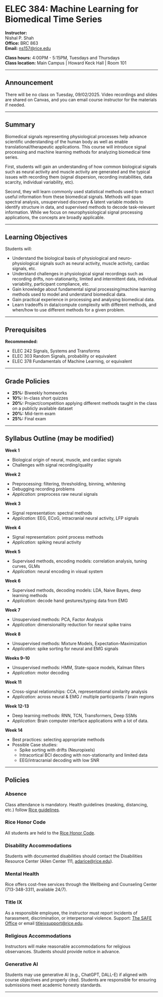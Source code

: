 # ELEC 384: Machine Learning for Biomedical Time Series

**Instructor:**  
Nishal P. Shah  
**Office:** BRC 863  
**Email:** ns157@rice.edu  

**Class hours:** 4:00PM - 5:15PM, Tuesdays and Thursdays  
**Class location:** Main Campus | Howard Keck Hall | Room 101

---

## Announcement

There will be no class on Tuesday, 09/02/2025. Video recordings and slides are shared on Canvas, and you can email course instructor for the materials if needed.

---

## Summary
Biomedical signals representing physiological processes help advance scientific understanding of the human body as well as enable translational/therapeutic applications. This course will introduce signal processing and machine learning methods for analyzing biomedical time series.  

First, students will gain an understanding of how common biological signals such as neural activity and muscle activity are generated and the typical issues with recording them (signal dispersion, recording instabilities, data scarcity, individual variability, etc).  

Second, they will learn commonly used statistical methods used to extract useful information from these biomedical signals. Methods will span spectral analysis, unsupervised discovery & latent variable models to identify structure in data, and supervised methods to decode task-relevant information. While we focus on neurophysiological signal processing applications, the concepts are broadly applicable.

---

## Learning Objectives
Students will:  
- Understand the biological basis of physiological and neuro-physiological signals such as neural activity, muscle activity, cardiac signals, etc.  
- Understand challenges in physiological signal recordings such as recording drifts, non-stationarity, limited and intermittent data, individual variability, participant compliance, etc.  
- Gain knowledge about fundamental signal processing/machine learning methods used to model and understand biomedical data.  
- Gain practical experience in processing and analysing biomedical data.  
- Learn tradeoffs in data/compute complexity with different methods, and when/how to use different methods for a given problem.  

---

## Prerequisites
**Recommended:**  
- ELEC 242 Signals, Systems and Transforms  
- ELEC 303 Random Signals, probability or equivalent  
- ELEC 378 Fundamentals of Machine Learning, or equivalent  

---

## Grade Policies
- **25%:** Biweekly homeworks  
- **10%:** In-class short quizzes  
- **20%:** Project/competition applying different methods taught in the class on a publicly available dataset  
- **20%:** Mid-term exam  
- **25%:** Final exam  

---

## Syllabus Outline (may be modified)

**Week 1**  
- Biological origin of neural, muscle, and cardiac signals  
- Challenges with signal recording/quality  

**Week 2**  
- Preprocessing: filtering, thresholding, binning, whitening  
- Debugging recording problems  
- *Application:* preprocess raw neural signals  

**Week 3**  
- Signal representation: spectral methods  
- *Application:* EEG, ECoG, intracranial neural activity, LFP signals  

**Week 4**  
- Signal representation: point process methods  
- *Application:* spiking neural activity  

**Week 5**  
- Supervised methods, encoding models: correlation analysis, tuning curves, GLMs  
- *Application:* neural encoding in visual system  

**Week 6**  
- Supervised methods, decoding models: LDA, Naive Bayes, deep learning methods  
- *Application:* decode hand gestures/typing data from EMG  

**Week 7**  
- Unsupervised methods: PCA, Factor Analysis  
- *Application:* dimensionality reduction for neural spike trains  

**Week 8**  
- Unsupervised methods: Mixture Models, Expectation-Maximization  
- *Application:* spike sorting for neural and EMG signals  

**Weeks 9–10**  
- Unsupervised methods: HMM, State-space models, Kalman filters  
- *Application:* motor decoding  

**Week 11**  
- Cross-signal relationships: CCA, representational similarity analysis  
- *Application:* across neural & EMG / multiple participants / brain regions  

**Week 12-13**
- Deep learning methods: RNN, TCN, Transformers, Deep SSMs
- *Application:* Brain computer interface applications with a lot of data. 

**Week 14**  
- Best practices: selecting appropriate methods  
- Possible Case studies:  
  - Spike sorting with drifts (Neuropixels)  
  - Intracortical BCI decoding with non-stationarity and limited data  
  - EEG/intracranial decoding with low SNR  

---

## Policies

### Absence
Class attendance is mandatory. Health guidelines (masking, distancing, etc.) follow [Rice guidelines](https://coronavirus.rice.edu/).  

### Rice Honor Code
All students are held to the [Rice Honor Code](http://honor.rice.edu/honor-system-handbook/).  

### Disability Accommodations
Students with documented disabilities should contact the Disabilities Resource Center (Allen Center 111, adarice@rice.edu).  

### Mental Health
Rice offers cost-free services through the Wellbeing and Counseling Center (713-348-3311, available 24/7).  

### Title IX
As a responsible employee, the instructor must report incidents of harassment, discrimination, or interpersonal violence. Support: [The SAFE Office](https://safe.rice.edu) or email titleixsupport@rice.edu.  

### Religious Accommodations
Instructors will make reasonable accommodations for religious observances. Students should provide notice in advance.  

### Generative AI
Students may use generative AI (e.g., ChatGPT, DALL-E) if aligned with course objectives and properly cited. Students are responsible for ensuring submissions meet academic honesty standards.  

---
